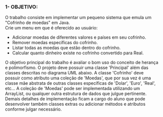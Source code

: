 ### 1- OBJETIVO:
 
O trabalho consiste em implementar um pequeno sistema que emula um "Cofrinho de moedas" em Java.   
Crie um menu em que é oferecido ao usuário:

 * Adicionar moedas de diferentes valores e países em seu cofrinho. 
 * Remover moedas específicas do cofrinho. 
 * Listar todas as moedas que estão dentro do cofrinho. 
 * Calcular quanto dinheiro existe no cofrinho convertido para Real.

O objetivo principal do trabalho é avaliar o bom uso do conceito de herança e polimorfismo. 
O projeto deve possuir uma classe 'Principal' além das classes descritas no diagrama UML abaixo. A classe 'Cofrinho' deve possuir como
atributo uma coleção de 'Moedas', que por sua vez é uma classe mãe abstrata de
outras classes específicas de 'Dolar', 'Euro', 'Real', etc... A coleção de 'Moedas'
pode ser implementada utilizando um ArrayList, ou qualquer outra estrutura de
dados que julgue pertinente. Demais detalhes de implementação ficam a cargo
do aluno que pode desenvolver também classes extras ou adicionar métodos e
atributos conforme julgar necessário.